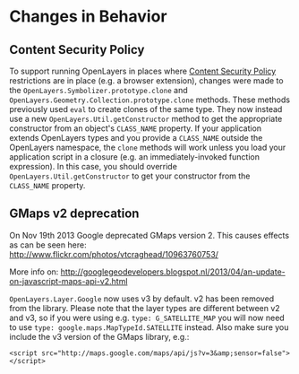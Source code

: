 # Changes in Behavior

## Content Security Policy

To support running OpenLayers in places where [Content Security Policy](http://en.wikipedia.org/wiki/Content_Security_Policy) restrictions are in place (e.g. a browser extension), changes were made to the `OpenLayers.Symbolizer.prototype.clone` and `OpenLayers.Geometry.Collection.prototype.clone` methods.  These methods previously used `eval` to create clones of the same type.  They now instead use a new `OpenLayers.Util.getConstructor` method to get the appropriate constructor from an object's `CLASS_NAME` property.  If your application extends OpenLayers types and you provide a `CLASS_NAME` outside the OpenLayers namespace, the `clone` methods will work unless you load your application script in a closure (e.g. an immediately-invoked function expression).  In this case, you should override `OpenLayers.Util.getConstructor` to get your constructor from the `CLASS_NAME` property.

## GMaps v2 deprecation

On Nov 19th 2013 Google deprecated GMaps version 2. This causes effects as can be seen here: http://www.flickr.com/photos/vtcraghead/10963760753/

More info on: http://googlegeodevelopers.blogspot.nl/2013/04/an-update-on-javascript-maps-api-v2.html

`OpenLayers.Layer.Google` now uses v3 by default. v2 has been removed from the library. Please note that the layer types are different between v2 and v3, so if you were using e.g. `type: G_SATELLITE_MAP` you will now need to use `type: google.maps.MapTypeId.SATELLITE` instead. Also make sure you include the v3 version of the GMaps library, e.g.:

`<script src="http://maps.google.com/maps/api/js?v=3&amp;sensor=false"></script>`
